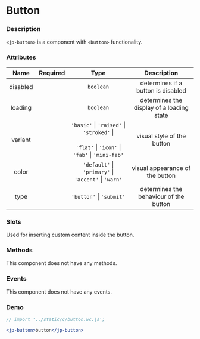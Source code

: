 <!-- import '../static/c/button.wc.js'; -->

# Button

### Description

`<jp-button>` is a component with `<button>` functionality.

### Attributes

| **Name** | **Required** |                                              **Type**                                               |              **Description**              |
| :------: | :----------: | :-------------------------------------------------------------------------------------------------: | :---------------------------------------: |
| disabled |              |                                              `boolean`                                              |    determines if a button is disabled     |
| loading  |              |                                              `boolean`                                              | determines the display of a loading state |
| variant  |              | `'basic'` \| `'raised'` \| `'stroked'` \| <br></br> `'flat'` \| `'icon'` \| `'fab'` \| `'mini-fab'` |        visual style of the button         |
|  color   |              |                        `'default'` \| `'primary'` \| `'accent'` \| `'warn'`                         |      visual appearance of the button      |
|   type   |              |                                      `'button'` \| `'submit'`                                       |  determines the behaviour of the button   |

### Slots

Used for inserting custom content inside the button.

### Methods

This component does not have any methods.

### Events

This component does not have any events.

### Demo

```jsx live
// import '../static/c/button.wc.js';

<jp-button>button</jp-button>
```
